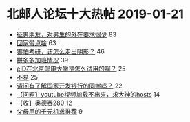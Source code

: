 # 北邮人论坛十大热帖 2019-01-21

- [征男朋友，对男生的外在要求很少](https://bbs.byr.cn/article/Friends/1909714) 83
- [回家带点啥](https://bbs.byr.cn/article/Talking/6093157) 63
- [害怕考研，该怎么走出阴影？](https://bbs.byr.cn/article/AimGraduate/1155371) 46
- [拼多多加班情况](https://bbs.byr.cn/article/WorkLife/1116685) 39
- [eID在北京邮电大学是怎么试用的啊？](https://bbs.byr.cn/article/BNU/14174) 25
- [不易](https://bbs.byr.cn/article/Picture/3236366) 25
- [请问有了解国家开发银行的同学吗？](https://bbs.byr.cn/article/Job/2015285) 22
- [【问题】youtube视频加载不出来，求大神的hosts](https://bbs.byr.cn/article/BUPTNet/99809) 14
- [【收】奥德赛280](https://bbs.byr.cn/article/TVGame/96488) 12
- [父母用的千元机求推荐](https://bbs.byr.cn/article/DigiLife/306674) 9



